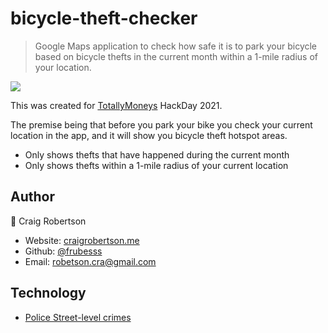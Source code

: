 # bicycle-theft-checker

> Google Maps application to check how safe it is to park your bicycle based on bicycle thefts in the current month
> within a 1-mile radius of your location.

![](./.github/bicycle-theft-checker-demo.gif)

This was created for [TotallyMoneys](https://www.totallymoney.com/) HackDay 2021.

The premise being that before you park your bike you check your current location in the app,
and it will show you bicycle theft hotspot areas.

- Only shows thefts that have happened during the current month
- Only shows thefts within a 1-mile radius of your current location

## Author

👤 Craig Robertson

- Website: [craigrobertson.me](https://craigrobertson.me)
- Github: [@frubesss](https://github.com/frubesss)
- Email: robetson.cra@gmail.com

## Technology

- [Police Street-level crimes](https://data.police.uk/docs/method/crime-street/)
